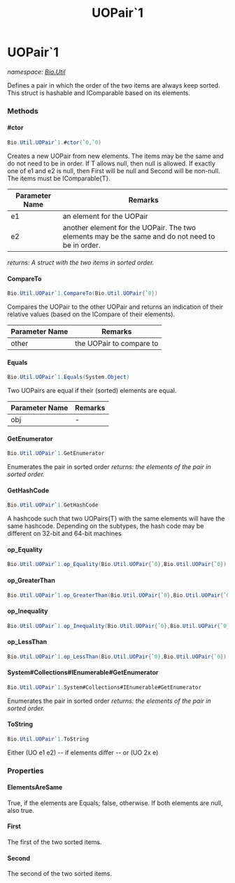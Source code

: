 ﻿---
title: UOPair`1
---

# UOPair`1
_namespace: [Bio.Util](N-Bio.Util.html)_

Defines a pair in which the order of the two items are always keep sorted. This struct is hashable and IComparable based
 on its elements.

### Methods

#### #ctor
```csharp
Bio.Util.UOPair`1.#ctor(`0,`0)
```
Creates a new UOPair from new elements. The items may be the same and do not need to be in order. If T allows null, then null is allowed.
 If exactly one of e1 and e2 is null, then First will be null and Second will be non-null.
 The items must be IComparable{T}.

|Parameter Name|Remarks|
|--------------|-------|
|e1|an element for the UOPair|
|e2|another element for the UOPair. The two elements may be the same and do not need to be in order.|

_returns: A struct with the two items in sorted order._

#### CompareTo
```csharp
Bio.Util.UOPair`1.CompareTo(Bio.Util.UOPair{`0})
```
Compares the UOPair to the other UOPair and returns an indication of their relative values (based on the ICompare of their elements).

|Parameter Name|Remarks|
|--------------|-------|
|other|the UOPair to compare to|


#### Equals
```csharp
Bio.Util.UOPair`1.Equals(System.Object)
```
Two UOPairs are equal if their (sorted) elements are equal.

|Parameter Name|Remarks|
|--------------|-------|
|obj|-|


#### GetEnumerator
```csharp
Bio.Util.UOPair`1.GetEnumerator
```
Enumerates the pair in sorted order
_returns: the elements of the pair in sorted order._

#### GetHashCode
```csharp
Bio.Util.UOPair`1.GetHashCode
```
A hashcode such that two UOPairs{T} with the same elements will have the same hashcode.
 Depending on the subtypes, the hash code may be different on 32-bit and 64-bit machines

#### op_Equality
```csharp
Bio.Util.UOPair`1.op_Equality(Bio.Util.UOPair{`0},Bio.Util.UOPair{`0})
```


#### op_GreaterThan
```csharp
Bio.Util.UOPair`1.op_GreaterThan(Bio.Util.UOPair{`0},Bio.Util.UOPair{`0})
```


#### op_Inequality
```csharp
Bio.Util.UOPair`1.op_Inequality(Bio.Util.UOPair{`0},Bio.Util.UOPair{`0})
```


#### op_LessThan
```csharp
Bio.Util.UOPair`1.op_LessThan(Bio.Util.UOPair{`0},Bio.Util.UOPair{`0})
```


#### System#Collections#IEnumerable#GetEnumerator
```csharp
Bio.Util.UOPair`1.System#Collections#IEnumerable#GetEnumerator
```
Enumerates the pair in sorted order
_returns: the elements of the pair in sorted order._

#### ToString
```csharp
Bio.Util.UOPair`1.ToString
```
Either (UO e1 e2) -- if elements differ -- or (UO 2x e)



### Properties

#### ElementsAreSame
True, if the elements are Equals; false, otherwise. If both elements are null, also true.
#### First
The first of the two sorted items.
#### Second
The second of the two sorted items.

